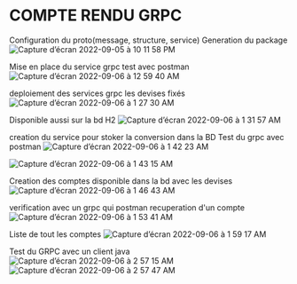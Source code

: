 # COMPTE RENDU GRPC
Configuration du proto(message, structure, service) Generation du package
![Capture d’écran 2022-09-05 à 10 11 58 PM](https://user-images.githubusercontent.com/102439475/188512827-d86d967b-5625-4e96-b717-b6dfc8badef5.png)

Mise en place du service grpc test avec postman
![Capture d’écran 2022-09-06 à 12 59 40 AM](https://user-images.githubusercontent.com/102439475/188522025-3737497a-9069-46d2-b887-3e2343314339.png)

deploiement des services grpc les devises fixés
![Capture d’écran 2022-09-06 à 1 27 30 AM](https://user-images.githubusercontent.com/102439475/188523495-77d9b8c0-d4fe-47d5-a37b-912f8ee9ee19.png)

 Disponible aussi sur la bd H2
 ![Capture d’écran 2022-09-06 à 1 31 57 AM](https://user-images.githubusercontent.com/102439475/188523840-d3d06829-2d12-47cb-b116-c2cbad676327.png)

creation du service pour stoker la conversion dans la BD
Test du grpc avec postman
![Capture d’écran 2022-09-06 à 1 42 23 AM](https://user-images.githubusercontent.com/102439475/188524440-6e15075a-8615-4f84-8073-7a797e34bb61.png)

![Capture d’écran 2022-09-06 à 1 43 15 AM](https://user-images.githubusercontent.com/102439475/188524511-cea6482e-eb39-44d4-be58-15703951761b.png)

Creation des comptes disponible dans la bd avec les devises
![Capture d’écran 2022-09-06 à 1 46 43 AM](https://user-images.githubusercontent.com/102439475/188524762-41ee5897-c965-4de6-99ed-9709ab2e2014.png)

verification avec un grpc qui postman recuperation d'un compte
![Capture d’écran 2022-09-06 à 1 53 41 AM](https://user-images.githubusercontent.com/102439475/188525230-6eccb217-cbe1-4204-a532-8801bb4957df.png)

Liste de tout les comptes
![Capture d’écran 2022-09-06 à 1 59 17 AM](https://user-images.githubusercontent.com/102439475/188525649-08a5fc63-1880-46f4-80a1-226adb36cf3d.png)

Test du GRPC avec un client java
![Capture d’écran 2022-09-06 à 2 57 15 AM](https://user-images.githubusercontent.com/102439475/188530892-45257700-5c8b-4f1f-a130-4208236a35bd.png)
![Capture d’écran 2022-09-06 à 2 57 47 AM](https://user-images.githubusercontent.com/102439475/188530983-7f379764-faca-4a40-8baf-69b99fd03003.png)
